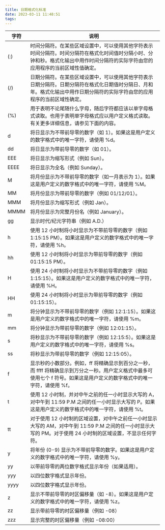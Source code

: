 ```yaml
---
title: 日期格式化标准
date: 2023-03-11 11:48:51
tags:
---
```



字符  | 说明
------------- | -------------
(:)  | 时间分隔符。在某些区域设置中，可以使用其他字符表示时间分隔符。时间分隔符在格式化时间值时分隔小时、分钟和秒。格式化输出中用作时间分隔符的实际字符由您的应用程序的当前区域性值确定。
(/)  | 日期分隔符。在某些区域设置中，可以使用其他字符表示日期分隔符。日期分隔符在格式化日期值时分隔日、月和年。格式化输出中用作日期分隔符的实际字符由您的应用程序的当前区域性确定。
(%)  | 用于表明不论尾随什么字母，随后字符都应该以单字母格式读取。也用于表明单字母格式应以用户定义格式读取。有关更多详细信息，请参见下面的内容。
d | 将日显示为不带前导零的数字（如 1）。如果这是用户定义的数字格式中的唯一字符，请使用 %d。
dd | 将日显示为带前导零的数字（如 01）。
EEE | 将日显示为缩写形式（例如 Sun）。
EEEE | 将日显示为全名（例如 Sunday）。
M | 将月份显示为不带前导零的数字（如一月表示为 1）。如果这是用户定义的数字格式中的唯一字符，请使用 %M。
MM | 将月份显示为带前导零的数字（例如 01/12/01）。
MMM | 将月份显示为缩写形式（例如 Jan）。
MMMM | 将月份显示为完整月份名（例如 January）。
gg | 显示时代/纪元字符串（例如 A.D.）
h | 使用 12 小时制将小时显示为不带前导零的数字（例如 1:15:15 PM）。如果这是用户定义的数字格式中的唯一字符，请使用 %h。
hh | 使用 12 小时制将小时显示为带前导零的数字（例如 01:15:15 PM）。
H | 使用 24 小时制将小时显示为不带前导零的数字（例如 1:15:15）。如果这是用户定义的数字格式中的唯一字符，请使用 %H。
HH | 使用 24 小时制将小时显示为带前导零的数字（例如 01:15:15）。
m | 将分钟显示为不带前导零的数字（例如 12:1:15）。如果这是用户定义的数字格式中的唯一字符，请使用 %m。
mm | 将分钟显示为带前导零的数字（例如 12:01:15）。
s | 将秒显示为不带前导零的数字（例如 12:15:5）。如果这是用户定义的数字格式中的唯一字符，请使用 %s。
ss | 将秒显示为带前导零的数字（例如 12:15:05）。
f | 显示秒的小数部分。例如，ff 将精确显示到百分之一秒，而 ffff 将精确显示到万分之一秒。用户定义格式中最多可使用七个 f 符号。如果这是用户定义的数字格式中的唯一字符，请使用 %f。
t | 使用 12 小时制，并对中午之前的任一小时显示大写的 A，对中午到 11:59 P.M 之间的任一小时显示大写的 P。如果这是用户定义的数字格式中的唯一字符，请使用 %t。
tt | 对于使用 12 小时制的区域设置，对中午之前任一小时显示大写的 AM，对中午到 11:59 P.M 之间的任一小时显示大写的 PM。对于使用 24 小时制的区域设置，不显示任何字符。
y | 将年份 (0-9) 显示为不带前导零的数字。如果这是用户定义的数字格式中的唯一字符，请使用 %y。
yy | 以带前导零的两位数字格式显示年份（如果适用）。
yyy | 以四位数字格式显示年份。
yyyy | 以四位数字格式显示年份。
z | 显示不带前导零的时区偏移量（如 -8）。如果这是用户定义的数字格式中的唯一字符，请使用 %z。
zz | 显示带前导零的时区偏移量（例如 -08）
zzz | 显示完整的时区偏移量（例如 -08:00）
